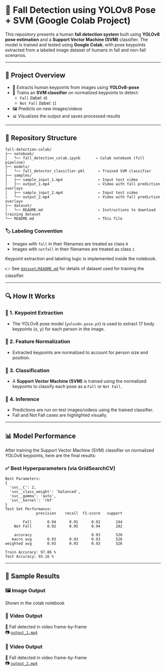 # 🤖 Fall Detection using YOLOv8 Pose + SVM (Google Colab Project)

This repository presents a human **fall detection system** built using **YOLOv8 pose estimation** and a **Support Vector Machine (SVM)** classifier. The model is trained and tested using **Google Colab**, with pose keypoints extracted from a labeled image dataset of humans in fall and non-fall scenarios.

---

## 📌 Project Overview

- 🧍 Extracts human keypoints from images using **YOLOv8-pose**
- 🧠 Trains an **SVM classifier** on normalized keypoints to detect:
  - `Fall` (label: `0`)
  - `Not Fall` (label: `1`)
- 🖼️ Predicts on new images/videos
- 📊 Visualizes the output and saves processed results

---

## 📁 Repository Structure

```text
fall-detection-colab/
├── notebook/
│   └── fall_detection_colab.ipynb       ← Colab notebook (full pipeline)
├── models/
│   └── fall_detector_classifier.pkl      ← Trained SVM classifier
├── samples/
│   ├── sample_input_1.mp4                ← Input test video
│   ├── output_1.mp4                      ← Video with fall prediction overlays
│   ├── sample_input_2.mp4                ← Input test video
│   └── output_2.mp4                      ← Video with fall prediction overlays
├── dataset/
│   └── README.md                         ← Instructions to download training dataset
└── README.md                             ← This file
```

### 🏷️ Labeling Convention

- Images with `fall` in their filenames are treated as class `0`
- Images with `notfall` in their filenames are treated as class `1`

Keypoint extraction and labeling logic is implemented inside the notebook.

👉 See [`dataset/README.md`](dataset/README.md) for details of dataset used for training the classifier.

---

## 🔍 How It Works

### 🔹 1. Keypoint Extraction

- The YOLOv8 pose model (`yolov8n-pose.pt`) is used to extract 17 body keypoints (x, y) for each person in the image.

### 🔹 2. Feature Normalization

- Extracted keypoints are normalized to account for person size and position.

### 🔹 3. Classification

- A **Support Vector Machine (SVM)** is trained using the normalized keypoints to classify each pose as a `Fall` or `Not Fall`.

### 🔹 4. Inference

- Predictions are run on test images/videos using the trained classifier.
- Fall and Not Fall cases are highlighted visually.

---
## 📊 Model Performance

After training the Support Vector Machine (SVM) classifier on normalized YOLOv8 keypoints, here are the final results:

### ✅ Best Hyperparameters (via GridSearchCV)

```text
Best Parameters:
{
  'svc__C': 2,
  'svc__class_weight': 'balanced',
  'svc__gamma': 'auto',
  'svc__kernel': 'rbf'
}
Test Set Performance:
              precision    recall  f1-score   support

        Fall       0.94      0.91      0.92       244
    Not Fall       0.92      0.95      0.94       282

    accuracy                           0.93       526
   macro avg       0.93      0.93      0.93       526
weighted avg       0.93      0.93      0.93       526

Train Accuracy: 97.86 %
Test Accuracy: 93.16 %
```

---
## 📸 Sample Results

### 🖼️ Image Output  
Shown in the colab notebook

### 🎥 Video Output  
🧍 Fall detected in video frame-by-frame  
📷 [`output_1.mp4`](samples/output_1.mp4)

### 🎥 Video Output  
🧍 Fall detected in video frame-by-frame  
📷 [`output_2.mp4`](samples/output_2.mp4)

